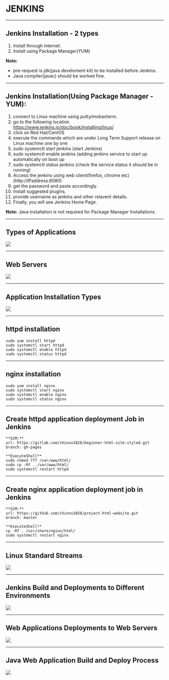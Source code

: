 # JENKINS
---

## Jenkins Installation - 2 types
 1. Install through internet.
 2. Install using Package Manager(YUM)

**Note:** 
- pre-request is jdk(java develoment kit) to be installed before Jenkins.
- Java compiler(javac) should be worked fine.

---
## Jenkins Installation(Using Package Manager - YUM):
 1. connect to Linux machine using putty/mobaxterm. 
 2. go to the following location 
 https://www.jenkins.io/doc/book/installing/linux/
 3. click on Red Hat/CentOS
 4. execute the commands which are under Long Term Support release on Linux machine one by one
 5. sudo systemctl start jenkins (start Jenkins)
 6. sudo systemctl enable jenkins (adding jenkins service to start up automatically on boot up 
 7. sudo systemctl status jenkins (check the service status it should be in running)
 8. Access the jenkins using web client(firefox, chrome etc)(http://IPaddress:8080)
 9. get the password and paste accordingly.
 10. Install suggested plugins.
 11. provide username as jenkins and other relavent details.
 12. Finally, you will see Jenkins Home Page.

**Note:** Java installation is not required for Package Manager Installations.

---
## Types of Applications

<img src="TypesOfApplications.png"/>

---
## Web Servers

<img src="webservers.png"/>

---
## Application Installation Types

<img src="ApplicationSoftwareInstallation.PNG"/>

---
## httpd installation

```
sudo yum install httpd
sudo systemctl start httpd
sudo systemctl enable httpd
sudo systemctl status httpd

```
---
## nginx installation

```
sudo yum install nginx
sudo systemctl start nginx
sudo systemctl enable nginx
sudo systemctl status nginx

```

---
## Create httpd application deployment Job in Jenkins
```
**SCM:**
url: https://gitlab.com/chinnu1028/beginner-html-site-styled.git
branch: gh-pages

**ExecuteShell**
sudo chmod 777 /var/www/html/
sudo cp -Rf . /var/www/html/
sudo systemctl restart httpd
```
---
## Create nginx application deployment job in Jenkins
```
**SCM:**
url: https://github.com/chinnu1028/project-html-website.git
branch: master

**ExecuteShell**
cp -Rf . /usr/share/nginx/html/
sudo systemctl restart nginx
```
---
## Linux Standard Streams

<img src="Linux_StandardStreams.PNG"/>

---
## Jenkins Build and Deployments to Different Environments

<img src="Jenkins_BuildandDeployments.PNG"/>

---
## Web Applications Deployments to Web Servers

<img src="webapplicationsdeployment.PNG"/>

---
## Java Web Application Build and Deploy Process

<img src="JavaWebApplicationBuildDeployProcess.PNG"/>
